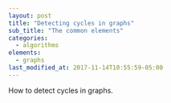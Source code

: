 ```yaml
---
layout: post
title: "Detecting cycles in graphs"
sub_title: "The common elements"
categories:
  - algorithms
elements:
  - graphs
last_modified_at: 2017-11-14T10:55:59-05:00
---
```


How to detect cycles in graphs.
